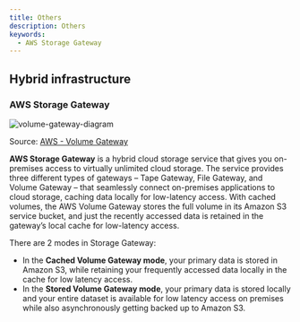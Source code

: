 ```yaml
---
title: Others
description: Others
keywords:
  - AWS Storage Gateway
---
```



## Hybrid infrastructure  

### AWS Storage Gateway

![volume-gateway-diagram](/img/aws/networking/others/volume-gateway-diagram.png)

Source: [AWS - Volume Gateway](https://aws.amazon.com/storagegateway/volume/)

**AWS Storage Gateway** is a hybrid cloud storage service that gives you on-premises access to virtually unlimited cloud storage. The service provides three different types of gateways – Tape Gateway, File Gateway, and Volume Gateway – that seamlessly connect on-premises applications to cloud storage, caching data locally for low-latency access. With cached volumes, the AWS Volume Gateway stores the full volume in its Amazon S3 service bucket, and just the recently accessed data is retained in the gateway’s local cache for low-latency access.

There are 2 modes in Storage Gateway: 
- In the **Cached Volume Gateway mode**, your primary data is stored in Amazon S3, while retaining your frequently accessed data locally in the cache for low latency access.
- In the **Stored Volume Gateway mode**, your primary data is stored locally and your entire dataset is available for low latency access on premises while also asynchronously getting backed up to Amazon S3. 

